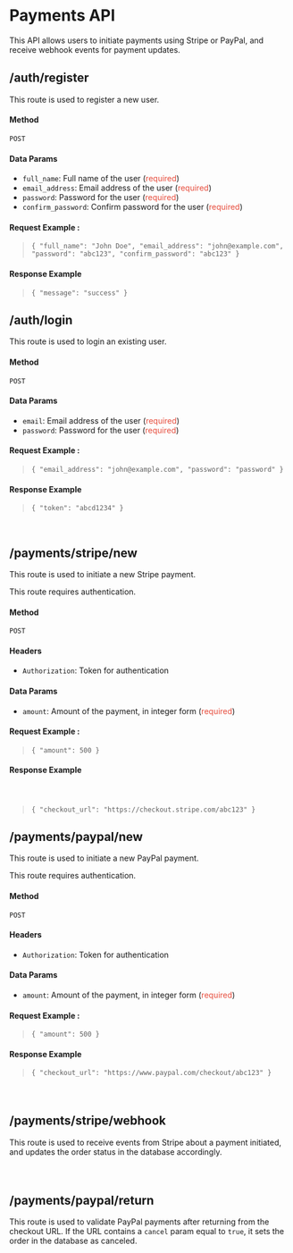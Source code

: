 <h1>Payments API</h1>

<p>This API allows users to initiate payments using Stripe or PayPal, and receive webhook events for payment updates.</p>

<h2>/auth/register</h2>

<p>This route is used to register a new user.</p>

<h4>Method</h4>

<p><code>POST</code></p>

<h4>Data Params</h4>

<ul>
	<li><code>full_name</code>: Full name of the user (<span style="color:#e74c3c">required</span>)</li>
	<li><code>email_address</code>: Email address of the user (<span style="color:#e74c3c">required</span>)</li>
	<li><code>password</code>: Password for the user (<span style="color:#e74c3c">required</span>)</li>
	<li><code>confirm_password</code>: Confirm password for the user (<span style="color:#e74c3c">required</span>)</li>
</ul>

<h4>Request Example :&nbsp;</h4>

<blockquote>
<p><code>{ &quot;full_name&quot;: &quot;John Doe&quot;, &quot;email_address&quot;: &quot;john@example.com&quot;, &quot;password&quot;: &quot;abc123&quot;, &quot;confirm_password&quot;: &quot;abc123&quot; }</code></p>
</blockquote>

<h4>Response&nbsp;Example</h4>

<blockquote>
<p><code>{ &quot;message&quot;: &quot;success&quot; } </code></p>
</blockquote>

<h2>/auth/login</h2>

<p>This route is used to login an existing user.</p>

<h4>Method</h4>

<p><code>POST</code></p>

<h4>Data Params</h4>

<ul>
	<li><code>email</code>: Email address of the user (<span style="color:#e74c3c">required</span>)</li>
	<li><code>password</code>: Password for the user (<span style="color:#e74c3c">required</span>)</li>
</ul>

<h4>Request Example :&nbsp;</h4>

<blockquote>
<p><code>{ &quot;email_address&quot;: &quot;john@example.com&quot;, &quot;password&quot;: &quot;password&quot; }</code></p>
</blockquote>

<h4>Response&nbsp;Example</h4>

<blockquote>
<p><code>{ &quot;token&quot;: &quot;abcd1234&quot; }</code></p>
</blockquote>

<p>&nbsp;</p>


<h2>/payments/stripe/new</h2>

<p>This route is used to initiate a new Stripe payment.</p>

<p>This route requires authentication.</p>

<h4>Method</h4>

<p><code>POST</code></p>

<h4>Headers</h4>

<ul>
	<li><code>Authorization</code>: Token for authentication</li>
</ul>

<h4>Data Params</h4>

<ul>
	<li><code>amount</code>: Amount of the payment, in integer form (<span style="color:#e74c3c">required</span>)</li>
</ul>

<h4>Request Example :&nbsp;</h4>

<blockquote>
<p><code>{ &quot;amount&quot;: 500 }</code></p>
</blockquote>

<h4>Response&nbsp;Example</h4>

<h4>&nbsp;</h4>

<blockquote>
<p><code>{ &quot;checkout_url&quot;: &quot;https://checkout.stripe.com/abc123&quot; } </code></p>
</blockquote>

<h2>/payments/paypal/new</h2>

<p>This route is used to initiate a new PayPal payment.</p>

<p>This route requires authentication.</p>

<h4>Method</h4>

<p><code>POST</code></p>

<h4>Headers</h4>

<ul>
	<li><code>Authorization</code>: Token for authentication</li>
</ul>

<h4>Data Params</h4>

<ul>
	<li><code>amount</code>: Amount of the payment, in integer form (<span style="color:#e74c3c">required</span>)</li>
</ul>

<h4>Request Example :&nbsp;</h4>

<blockquote>
<p><code>{ &quot;amount&quot;: 500 }</code></p>
</blockquote>

<h4>Response&nbsp;Example</h4>

<blockquote>
<p><code>{ &quot;checkout_url&quot;: &quot;https://www.paypal.com/checkout/abc123&quot; }</code></p>
</blockquote>

<h4>&nbsp;</h4>
<h2>/payments/stripe/webhook</h2>

<p>This route is used to receive events from Stripe about a payment initiated, and updates the order status in the database accordingly.</p>

<h4>&nbsp;</h4>

<h2>/payments/paypal/return</h2>

<p>This route is used to validate PayPal payments after returning from the checkout URL. If the URL contains a <code>cancel</code> param equal to <code>true</code>, it sets the order in the database as canceled.</p>


<h4>&nbsp;</h4>

<ul>
</ul>
